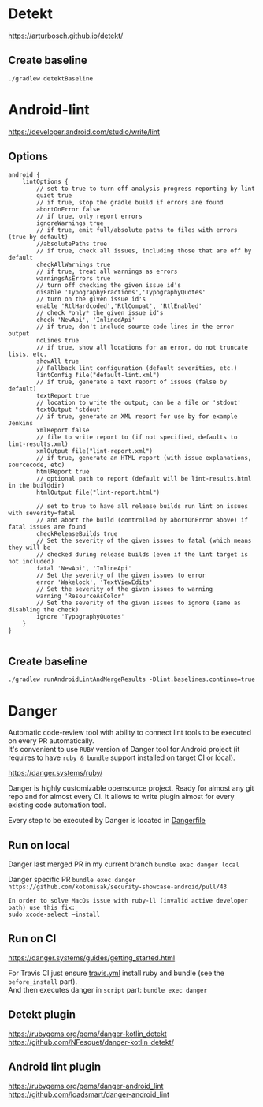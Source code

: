 
# Detekt

<https://arturbosch.github.io/detekt/>


## Create baseline  
  
`./gradlew detektBaseline`

# Android-lint

<https://developer.android.com/studio/write/lint>

## Options
```
android {
    lintOptions {
        // set to true to turn off analysis progress reporting by lint
        quiet true
        // if true, stop the gradle build if errors are found
        abortOnError false
        // if true, only report errors
        ignoreWarnings true
        // if true, emit full/absolute paths to files with errors (true by default)
        //absolutePaths true
        // if true, check all issues, including those that are off by default
        checkAllWarnings true
        // if true, treat all warnings as errors
        warningsAsErrors true
        // turn off checking the given issue id's
        disable 'TypographyFractions','TypographyQuotes'
        // turn on the given issue id's
        enable 'RtlHardcoded','RtlCompat', 'RtlEnabled'
        // check *only* the given issue id's
        check 'NewApi', 'InlinedApi'
        // if true, don't include source code lines in the error output
        noLines true
        // if true, show all locations for an error, do not truncate lists, etc.
        showAll true
        // Fallback lint configuration (default severities, etc.)
        lintConfig file("default-lint.xml")
        // if true, generate a text report of issues (false by default)
        textReport true
        // location to write the output; can be a file or 'stdout'
        textOutput 'stdout'
        // if true, generate an XML report for use by for example Jenkins
        xmlReport false
        // file to write report to (if not specified, defaults to lint-results.xml)
        xmlOutput file("lint-report.xml")
        // if true, generate an HTML report (with issue explanations, sourcecode, etc)
        htmlReport true
        // optional path to report (default will be lint-results.html in the builddir)
        htmlOutput file("lint-report.html")

        // set to true to have all release builds run lint on issues with severity=fatal
        // and abort the build (controlled by abortOnError above) if fatal issues are found
        checkReleaseBuilds true
        // Set the severity of the given issues to fatal (which means they will be
        // checked during release builds (even if the lint target is not included)
        fatal 'NewApi', 'InlineApi'
        // Set the severity of the given issues to error
        error 'Wakelock', 'TextViewEdits'
        // Set the severity of the given issues to warning
        warning 'ResourceAsColor'
        // Set the severity of the given issues to ignore (same as disabling the check)
        ignore 'TypographyQuotes'
    }
}


```
## Create baseline
`./gradlew runAndroidLintAndMergeResults -Dlint.baselines.continue=true`

# Danger
Automatic code-review tool with ability to connect lint tools to be executed on every PR automatically.  
It's convenient to use `RUBY` version of Danger tool for Android project (it requires to have `ruby & bundle` support installed on target CI or local).

<https://danger.systems/ruby/>

Danger is highly customizable opensource project. Ready for almost any git repo and for almost every CI.
It allows to write plugin almost for every existing code automation tool.

Every step to be executed by Danger is located in [Dangerfile](../Dangerfile)

## Run on local

Danger last merged PR in my current branch
 `bundle exec danger local`
 
Danger specific PR 
 `bundle exec danger https://github.com/kotomisak/security-showcase-android/pull/43`


```
In order to solve MacOs issue with ruby-ll (invalid active developer path) use this fix:
sudo xcode-select —install 
```

## Run on CI

https://danger.systems/guides/getting_started.html

For Travis CI just ensure [travis.yml](../travis.yml) install ruby and bundle (see the `before_install` part).  
And then executes danger in `script` part:  `bundle exec danger`



## Detekt plugin
<https://rubygems.org/gems/danger-kotlin_detekt>
<https://github.com/NFesquet/danger-kotlin_detekt/>

## Android lint plugin
<https://rubygems.org/gems/danger-android_lint>
<https://github.com/loadsmart/danger-android_lint>



